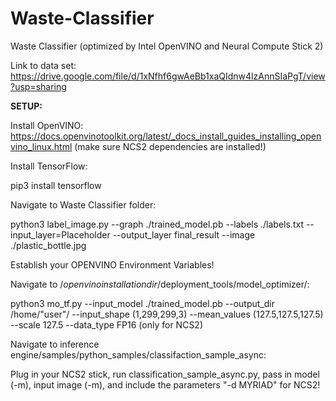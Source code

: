 # Waste-Classifier
Waste Classifier (optimized by Intel OpenVINO and Neural Compute Stick 2)

Link to data set: https://drive.google.com/file/d/1xNfhf6gwAeBb1xaQIdnw4lzAnnSIaPgT/view?usp=sharing

**SETUP:**

Install OpenVINO: https://docs.openvinotoolkit.org/latest/_docs_install_guides_installing_openvino_linux.html (make sure NCS2 dependencies are installed!)

Install TensorFlow: 

pip3 install tensorflow

Navigate to Waste Classifier folder: 

python3 label_image.py --graph ./trained_model.pb --labels ./labels.txt --input_layer=Placeholder --output_layer final_result --image ./plastic_bottle.jpg

Establish your OPENVINO Environment Variables! 

Navigate to /$openvino installation dir$/deployment_tools/model_optimizer/: 

python3 mo_tf.py --input_model ./trained_model.pb --output_dir /home/"user"/ --input_shape (1,299,299,3) --mean_values (127.5,127.5,127.5) --scale 127.5 --data_type FP16 (only for NCS2)

Navigate to inference engine/samples/python_samples/classifaction_sample_async: 

Plug in your NCS2 stick, run classification_sample_async.py, pass in model (-m), input image (-m), and include the parameters "-d MYRIAD" for NCS2!
